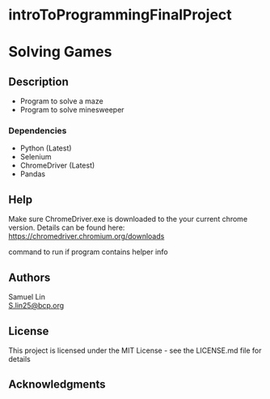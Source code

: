 # introToProgrammingFinalProject
# Solving Games


## Description

* Program to solve a maze
* Program to solve minesweeper


### Dependencies

* Python (Latest)
* Selenium
* ChromeDriver (Latest)
* Pandas

## Help

Make sure ChromeDriver.exe is downloaded to the your current chrome version.
Details can be found here: https://chromedriver.chromium.org/downloads

command to run if program contains helper info


## Authors

Samuel Lin
<br>
S.lin25@bcp.org


## License

This project is licensed under the MIT License - see the LICENSE.md file for details

## Acknowledgments


